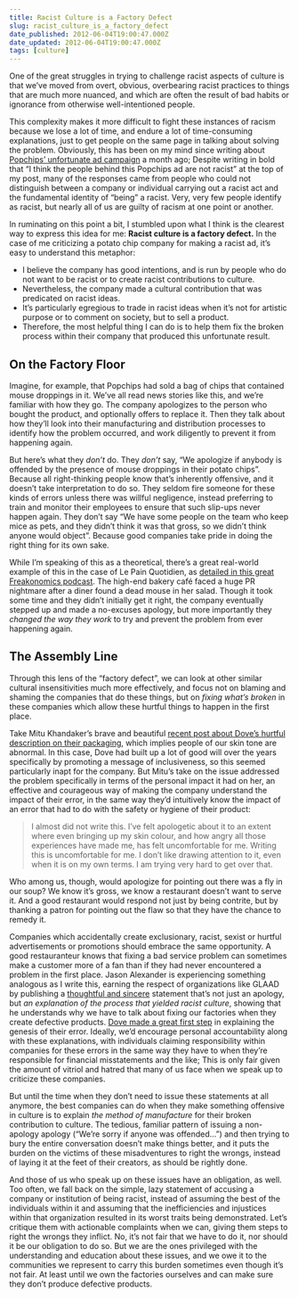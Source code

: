 ```yaml
---
title: Racist Culture is a Factory Defect
slug: racist_culture_is_a_factory_defect
date_published: 2012-06-04T19:00:47.000Z
date_updated: 2012-06-04T19:00:47.000Z
tags: [culture]
---
```


One of the great struggles in trying to challenge racist aspects of culture is that we’ve moved from overt, obvious, overbearing racist practices to things that are much more nuanced, and which are often the result of bad habits or ignorance from otherwise well-intentioned people.

This complexity makes it more difficult to fight these instances of racism because we lose a lot of time, and endure a lot of time-consuming explanations, just to get people on the same page in talking about solving the problem. Obviously, this has been on my mind since writing about [Popchips’ unfortunate ad campaign](/2012/05/02/fixing_popchips/) a month ago; Despite writing in bold that “I think the people behind this Popchips ad are not racist” at the top of my post, many of the responses came from people who could not distinguish between a company or individual carrying out a racist act and the fundamental identity of “being” a racist. Very, very few people identify as racist, but nearly all of us are guilty of racism at one point or another.

In ruminating on this point a bit, I stumbled upon what I think is the clearest way to express this idea for me: **Racist culture is a factory defect.** In the case of me criticizing a potato chip company for making a racist ad, it’s easy to understand this metaphor:

- I believe the company has good intentions, and is run by people who do not want to be racist or to create racist contributions to culture.
- Nevertheless, the company made a cultural contribution that was predicated on racist ideas.
- It’s particularly egregious to trade in racist ideas when it’s not for artistic purpose or to comment on society, but to sell a product.
- Therefore, the most helpful thing I can do is to help them fix the broken process within their company that produced this unfortunate result.

## On the Factory Floor

Imagine, for example, that Popchips had sold a bag of chips that contained mouse droppings in it. We’ve all read news stories like this, and we’re familiar with how they go. The company apologizes to the person who bought the product, and optionally offers to replace it. Then they talk about how they’ll look into their manufacturing and distribution processes to identify how the problem occurred, and work diligently to prevent it from happening again.

But here’s what they *don’t* do. They *don’t* say, “We apologize if anybody is offended by the presence of mouse droppings in their potato chips”. Because all right-thinking people know that’s inherently offensive, and it doesn’t take interpretation to do so. They seldom fire someone for these kinds of errors unless there was willful negligence, instead preferring to train and monitor their employees to ensure that such slip-ups never happen again. They don’t say “We have some people on the team who keep mice as pets, and they didn’t think it was that gross, so we didn’t think anyone would object”. Because good companies take pride in doing the right thing for its own sake.

While I’m speaking of this as a theoretical, there’s a great real-world example of this in the case of Le Pain Quotidien, as [detailed in this great Freakonomics podcast](http://www.freakonomics.com/2011/07/13/what-to-do-after-a-dining-disaster/). The high-end bakery café faced a huge PR nightmare after a diner found a dead mouse in her salad. Though it took some time and they didn’t initially get it right, the company eventually stepped up and made a no-excuses apology, but more importantly they *changed the way they work* to try and prevent the problem from ever happening again.

## The Assembly Line

Through this lens of the “factory defect”, we can look at other similar cultural insensitivities much more effectively, and focus not on blaming and shaming the companies that do these things, but on *fixing what’s broken* in these companies which allow these hurtful things to happen in the first place.

Take Mitu Khandaker’s brave and beautiful [recent post about Dove’s hurtful description on their packaging](http://mitu.nu/2012/05/25/doves-moisturiser-normal-dark-skin-harmful-selfesteem/), which implies people of our skin tone are abnormal. In this case, Dove had built up a lot of good will over the years specifically by promoting a message of inclusiveness, so this seemed particularly inapt for the company. But Mitu’s take on the issue addressed the problem specifically in terms of the personal impact it had on her, an effective and courageous way of making the company understand the impact of their error, in the same way they’d intuitively know the impact of an error that had to do with the safety or hygiene of their product:

> I almost did not write this. I’ve felt apologetic about it to an extent where even bringing up my skin colour, and how angry all those experiences have made me, has felt uncomfortable for me. Writing this is uncomfortable for me. I don’t like drawing attention to it, even when it is on my own terms. I am trying very hard to get over that.

Who among us, though, would apologize for pointing out there was a fly in our soup? We know it’s gross, we know a restaurant doesn’t want to serve it. And a good restaurant would respond not just by being contrite, but by thanking a patron for pointing out the flaw so that they have the chance to remedy it.

Companies which accidentally create exclusionary, racist, sexist or hurtful advertisements or promotions should embrace the same opportunity. A good restauranteur knows that fixing a bad service problem can sometimes make a customer more of a fan than if they had never encountered a problem in the first place. Jason Alexander is experiencing something analogous as I write this, earning the respect of organizations like GLAAD by publishing a [thoughtful and sincere](http://www.glaad.org/blog/actor-jason-alexander-apologizes-jokes-made-cbs-late-late-show) statement that’s not just an apology, but *an explanation of the process that yielded racist culture*, showing that he understands why we have to talk about fixing our factories when they create defective products.
[Dove made a great first step](http://mitu.nu/2012/05/25/on-dove-a-follow-up/) in explaining the genesis of their error. Ideally, we’d encourage personal accountability along with these explanations, with individuals claiming responsibility within companies for these errors in the same way they have to when they’re responsible for financial misstatements and the like; This is only fair given the amount of vitriol and hatred that many of us face when we speak up to criticize these companies.

But until the time when they don’t need to issue these statements at all anymore, the best companies can do when they make something offensive in culture is to explain *the method of manufacture* for their broken contribution to culture. The tedious, familiar pattern of issuing a non-apology apology (“We’re sorry if anyone was offended…”) and then trying to bury the entire conversation doesn’t make things better, and it puts the burden on the victims of these misadventures to right the wrongs, instead of laying it at the feet of their creators, as should be rightly done.

And those of us who speak up on these issues have an obligation, as well. Too often, we fall back on the simple, lazy statement of accusing a company or institution of being racist, instead of assuming the best of the individuals within it and assuming that the inefficiencies and injustices within that organization resulted in its worst traits being demonstrated. Let’s critique them with actionable complaints when we can, giving them steps to right the wrongs they inflict. No, it’s not fair that we have to do it, nor should it be our obligation to do so. But we are the ones privileged with the understanding and education about these issues, and we owe it to the communities we represent to carry this burden sometimes even though it’s not fair. At least until we own the factories ourselves and can make sure they don’t produce defective products.
